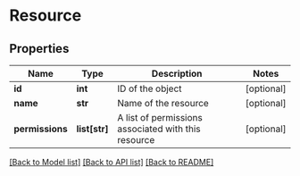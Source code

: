 # Resource

## Properties
Name | Type | Description | Notes
------------ | ------------- | ------------- | -------------
**id** | **int** | ID of the object | [optional] 
**name** | **str** | Name of the resource | [optional] 
**permissions** | **list[str]** | A list of permissions associated with this resource | [optional] 

[[Back to Model list]](../README.md#documentation-for-models) [[Back to API list]](../README.md#documentation-for-api-endpoints) [[Back to README]](../README.md)


